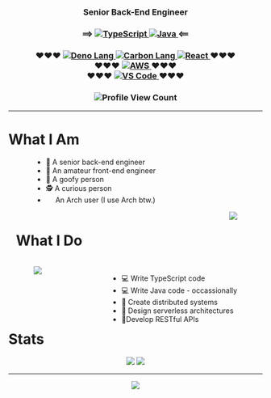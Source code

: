 <main>
    <h3 align="center">Senior Back-End Engineer</h3>
    <h3 align="center">
        ⟹
        <a href="https://www.typescriptlang.org/">
            <img src="https://img.shields.io/badge/typescript-%23007ACC.svg?style=for-the-badge&logo=typescript&logoColor=white" alt="TypeScript" />
        </a>
        <a href="https://www.graalvm.org/">
            <img src="https://img.shields.io/badge/java-%23ED8B00.svg?style=for-the-badge&logo=openjdk&logoColor=white" alt="Java" />
        </a>
        ⟸
    </h3>
    <h3 align="center">
        ❤❤❤
        <a href="https://deno.com/">
            <img src="https://img.shields.io/badge/deno%20js-000000?style=for-the-badge&logo=deno&logoColor=white" alt="Deno Lang" />
        </a>
        <a href="https://github.com/carbon-language/carbon-lang/">
            <img src="https://img.shields.io/badge/C%20Carbon-000000?style=for-the-badge&color=black&logoColor=white" alt="Carbon Lang" />
        </a>
        <a href="https://react.dev/">
            <img src="https://img.shields.io/badge/react-%2320232a.svg?style=for-the-badge&logo=react&logoColor=%2361DAFB" alt="React" />
        </a>
        ❤❤❤
        <br />
        ❤❤❤
        <a href="https://aws.amazon.com/">
            <img src="https://img.shields.io/badge/AWS-%23FF9900.svg?style=for-the-badge&logo=amazon-aws&logoColor=white" alt="AWS" />
        </a>
        ❤❤❤
        <br />
        ❤❤❤
        <a href="https://code.visualstudio.com/">
            <img src="https://custom-icon-badges.demolab.com/badge/Visual%20Studio%20Code-0078d7.svg?style=for-the-badge&logo=vsc&logoColor=white" alt="VS Code" />
        </a>
        ❤❤❤
    </h3>
    <h3 align="center">
        <img src="https://komarev.com/ghpvc/?username=kaonashi-noface&style=for-the-badge&color=000000" alt="Profile View Count" />
    </h3>
    <hr />
    <h1>What I Am</h1>
    <div style="margin-left: 10%; margin-right: 10%;">
        <ul>
            <li>👴 A senior back-end engineer</li>
            <li>👶 An amateur front-end engineer</li>
            <li>🤪 A goofy person</li>
            <li>🕵️ A curious person</li>
            <li>
                <img src="https://raw.githubusercontent.com/Raymo111/Raymo111/master/socials/arch.svg" height="15em" align="center"/> An Arch user (I use Arch btw.)
            </li>
        </ul>
        <img
            style="float: right;"
            src="https://media3.giphy.com/media/v1.Y2lkPTc5MGI3NjExZTBpbWZ4eDd1dGhzZ2toeXo3NnhpMzUyODI1ZW0xa3JsM2ttcTF4ZCZlcD12MV9pbnRlcm5hbF9naWZfYnlfaWQmY3Q9Zw/3oz8xwbscqzx7SkvN6/giphy.gif"
        />
    </div>
    <h1 style="padding: 15px; align: left; clear: both;">What I Do</h1>
    <div style="margin-left: 10%; margin-right: 10%;">
        <img
            src="https://media.giphy.com/media/v1.Y2lkPTc5MGI3NjExdjEzYWtveWRxM3BhbnJlbnc2aDl1cm1yZHJlYzlxYWwybDR2dWp0NiZlcD12MV9naWZzX3NlYXJjaCZjdD1n/maNB0qAiRVAty/giphy.gif"
        />
        <ul style="float: right;">
            <li>💻 Write TypeScript code</li>
            <li>💻 Write Java code - occassionally</li>
            <li>🌱 Create distributed systems</li>
            <li>🚀 Design serverless architectures</li>
            <li>🤖Develop RESTful APIs</li>
        </ul>
    </div>
    <h1 style="clear: both;">Stats</h1>
    <div align="center">
        <img src="https://github-readme-stats.vercel.app/api?username=kaonashi-noface&show_icons=true&hide_title=true&hide_border=true&theme=dracula" />
        <img src="https://github-readme-stats-trinibs-projects.vercel.app/api/top-langs?username=kaonashi-noface&layout=compact&border_color=599200&hide_border=true&theme=dracula&langs_count=6">
    </div>
    <hr/>
    <div align="center">
        <img src="https://media1.giphy.com/media/v1.Y2lkPTc5MGI3NjExNTAydmp3MmRiZThoZW8waXYwdXR4aHFhdzUzMGpldWdycWQzajJkOCZlcD12MV9pbnRlcm5hbF9naWZfYnlfaWQmY3Q9Zw/dEdgB3euossMg/giphy.gif" />
    </div>
</main>